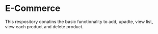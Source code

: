 # E-Commerce
This respository conatins the basic functionality to add, upadte, view list, view each product and delete product.
